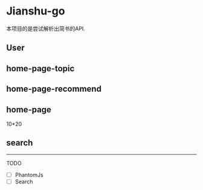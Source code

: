 # Jianshu-go

本项目的是尝试解析出简书的API.



## User


## home-page-topic


## home-page-recommend


## home-page

10*20

## search




---

TODO

-[ ] PhantomJs
-[ ] Search
